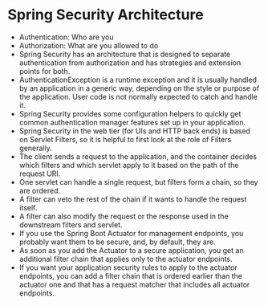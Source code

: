 # Spring Security Architecture

- Authentication: Who are you
- Authorization: What are you allowed to do
- Spring Security has an architecture that is designed to separate authentication from authorization and has strategies and extension points for both.
- AuthenticationException is a runtime exception and it is usually handled by an application in a generic way, depending on the style or purpose of the application. User code is not normally expected to catch and handle it. 
- Spring Security provides some configuration helpers to quickly get common authentication manager features set up in your application.
- Spring Security in the web tier (for UIs and HTTP back ends) is based on Servlet Filters, so it is helpful to first look at the role of Filters generally. 
- The client sends a request to the application, and the container decides which filters and which servlet apply to it based on the path of the request URI.
- One servlet can handle a single request, but filters form a chain, so they are ordered. 
- A filter can veto the rest of the chain if it wants to handle the request itself.
- A filter can also modify the request or the response used in the downstream filters and servlet.
- If you use the Spring Boot Actuator for management endpoints, you probably want them to be secure, and, by default, they are.
- As soon as you add the Actuator to a secure application, you get an additional filter chain that applies only to the actuator endpoints. 
- If you want your application security rules to apply to the actuator endpoints, you can add a filter chain that is ordered earlier than the actuator one and that has a request matcher that includes all actuator endpoints.
